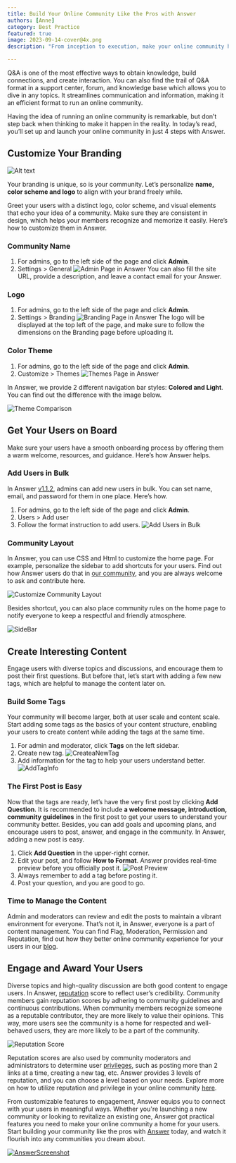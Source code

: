 ```yaml
---
title: Build Your Online Community Like the Pros with Answer
authors: [Anne]
category: Best Practice
featured: true
image: 2023-09-14-cover@4x.png
description: "From inception to execution, make your online community happen in 4 steps with Answer."

---
```


Q&A is one of the most effective ways to obtain knowledge, build connections, and create interaction. You can also find the trail of Q&A format in a support center, forum, and knowledge base which allows you to dive in any topics. It streamlines communication and information, making it an efficient format to run an online community. 

Having the idea of running an online community is remarkable, but don’t step back when thinking to make it happen in the reality. In today’s read, you’ll set up and launch your online community in just 4 steps with Answer. 

## Customize Your Branding

![Alt text](AnswerCommuties.png)

Your branding is unique, so is your community. Let’s personalize **name, color scheme and logo** to align with your brand freely while. 

Greet your users with a distinct logo, color scheme, and visual elements that echo your idea of a community. Make sure they are consistent in design, which helps your members recognize and memorize it easily. Here’s how to customize them in Answer.

### Community Name
1. For admins, go to the left side of the page and click **Admin**. 
2. Settings \> General
	![Admin Page in Answer](CommunityName.png)
You can also fill the site URL, provide a description, and leave a contact email for your Answer.

### Logo
1. For admins, go to the left side of the page and click **Admin**. 
2. Settings \> Branding 
	![Branding Page in Answer](Logo.png)
The logo will be displayed at the top left of the page, and make sure to follow the dimensions on the Branding page before uploading it. 

### Color Theme
1. For admins, go to the left side of the page and click **Admin**. 
2. Customize \> Themes 
	![Themes Page in Answer](ColorTheme1.png)

In Answer, we provide 2 different navigation bar styles: **Colored and Light**. You can find out the difference with the image below. 

![Theme Comparison](ColorTheme.png)

## Get Your Users on Board
Make sure your users have a smooth onboarding process by offering them a warm welcome, resources, and guidance. Here’s how Answer helps. 

### Add Users in Bulk
In Answer [v1.1.2](https://github.com/answerdev/answer/releases/tag/v1.1.2), admins can add new users in bulk. You can set name, email, and password for them in one place. Here’s how.
1. For admins, go to the left side of the page and click **Admin**. 
2. Users > Add user
3. Follow the format instruction to add users. 
    ![Add Users in Bulk](AddinBulk.png)

### Community Layout
In Answer, you can use CSS and Html to customize the home page. For example, personalize the sidebar to add shortcuts for your users. Find out how Answer users do that in [our community](https://meta.answer.dev/questions/D1xc/how-can-i-display-quick-links-in-the-side-nav), and you are always welcome to ask and contribute here. 

![Customize Community Layout](CommunityLayout.png)

Besides shortcut, you can also place community rules on the home page to notify everyone to keep a respectful and friendly atmosphere. 

![SideBar](SidebarRules.png)

## Create Interesting Content
Engage users with diverse topics and discussions, and encourage them to post their first questions. But before that, let’s start with adding a few new tags, which are helpful to manage the content later on.

### Build Some Tags
Your community will become larger, both at user scale and content scale. Start adding some tags as the basics of your content structure, enabling your users to create content while adding the tags at the same time. 
1. For admin and moderator, click **Tags** on the left sidebar.
2. Create new tag.
	![CreateaNewTag](CreateaNewTag.png)
3. Add information for the tag to help your users understand better.
	![AddTagInfo](AddTagInfo.png)

### The First Post is Easy
Now that the tags are ready, let’s have the very first post by clicking **Add Question**. It is recommended to include **a welcome message, introduction, community guidelines** in the first post to get your users to understand your community better. Besides, you can add goals and upcoming plans, and encourage users to post, answer, and engage in the community. In Answer, adding a new post is easy. 
1. Click **Add Question** in the upper-right corner. 
2. Edit your post, and follow **How to Format**. Answer provides real-time preview before you officially post it. 
	![Post Preview](PostPreview.png)
3. Always remember to add a tag before posting it.
4. Post your question, and you are good to go.  

### Time to Manage the Content
Admin and moderators can review and edit the posts to maintain a vibrant environment for everyone. That’s not it, in Answer, everyone is a part of content management. You can find Flag, Moderation, Permission and Reputation, find out how they better online community experience for your users in our [blog](https://answer.dev/blog/2023/08/09/how-to-manage-content-system-efficiently-with-answer). 

## Engage and Award Your Users
Diverse topics and high-quality discussion are both good content to engage users. In Answer, [reputation](https://answer.dev/docs/recipes/contents/reputation) score to reflect user’s credibility. Community members gain reputation scores by adhering to community guidelines and continuous contributions. When community members recognize someone as a reputable contributor, they are more likely to value their opinions. This way, more users see the community is a home for respected and well-behaved users, they are more likely to be a part of the community. 

![Reputation Score](ReputationScore.png)

Reputation scores are also used by community moderators and administrators to determine user [privileges](https://answer.dev/docs/recipes/contents/permission), such as posting more than 2 links at a time, creating a new tag, etc. Answer provides 3 levels of reputation, and you can choose a level based on your needs. Explore more on how to utilize reputation and privilege in your online community [here](https://answer.dev/blog/2023/07/19/how-to-utilize-reputation-and-privilege-in-online-community/).

From customizable features to engagement, Answer equips you to connect with your users in meaningful ways. Whether you're launching a new community or looking to revitalize an existing one, Answer got practical features you need to make your online community a home for your users. Start building your community like the pros with [Answer](https://answer.dev/) today, and watch it flourish into any communities you dream about.

[![AnswerScreenshot](AnswerScreenshot.png)](https://answer.dev/)